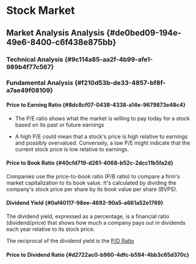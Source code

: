 # Stock Market


## Market Analysis <span class="tag"><span class="Analysis">Analysis</span></span> {#de0bed09-194e-49e6-8400-c6f438e875bb}


### Technical  Analysis {#9c114a85-aa2f-4b99-afe1-989b4f77c567}


### Fundamental Analysis {#f210d53b-de33-4857-bf8f-a7ae49f08109}


#### Price to Earning Ratio {#8dc8cf07-0438-4338-a14e-9679873e48c4}

-   The P/E ratio shows what the market is willing to pay today for a stock based on its past or future earnings

-   A high P/E could mean that a stock's price is high relative to earnings and possibly overvalued. Conversely, a low P/E might indicate that the current stock price is low relative to earnings.


#### Price to Book Ratio {#40cfd719-d261-4068-b52c-2dcc11b5fa2d}

Companies use the price-to-book ratio (P/B ratio) to compare a firm's market capitalization to its book value. It's calculated by dividing the company's stock price per share by its book value per share (BVPS).


#### Dividend Yield {#0af40117-98ee-4692-90a5-a661a52e1769}

The dividend yield, expressed as a percentage, is a financial ratio (dividend/price) that shows how much a company pays out in dividends each year relative to its stock price.

The reciprocal of the dividend yield is the [P/D Ratio](#d2722ac0-b960-4dfc-b594-4bb3c65d370c)


#### Price to Dividend Ratio {#d2722ac0-b960-4dfc-b594-4bb3c65d370c}
